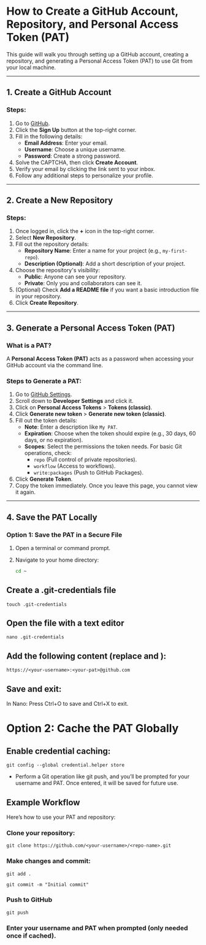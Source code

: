 # How to Create a GitHub Account, Repository, and Personal Access Token (PAT)

This guide will walk you through setting up a GitHub account, creating a repository, and generating a Personal Access Token (PAT) to use Git from your local machine.

---

## 1. Create a GitHub Account

### Steps:
1. Go to [GitHub](https://github.com/).
2. Click the **Sign Up** button at the top-right corner.
3. Fill in the following details:
   - **Email Address**: Enter your email.
   - **Username**: Choose a unique username.
   - **Password**: Create a strong password.
4. Solve the CAPTCHA, then click **Create Account**.
5. Verify your email by clicking the link sent to your inbox.
6. Follow any additional steps to personalize your profile.

---

## 2. Create a New Repository

### Steps:
1. Once logged in, click the **+** icon in the top-right corner.
2. Select **New Repository**.
3. Fill out the repository details:
   - **Repository Name**: Enter a name for your project (e.g., `my-first-repo`).
   - **Description (Optional)**: Add a short description of your project.
4. Choose the repository's visibility:
   - **Public**: Anyone can see your repository.
   - **Private**: Only you and collaborators can see it.
5. (Optional) Check **Add a README file** if you want a basic introduction file in your repository.
6. Click **Create Repository**.

---

## 3. Generate a Personal Access Token (PAT)

### What is a PAT?
A **Personal Access Token (PAT)** acts as a password when accessing your GitHub account via the command line.

### Steps to Generate a PAT:
1. Go to [GitHub Settings](https://github.com/settings/profile).
2. Scroll down to **Developer Settings** and click it.
3. Click on **Personal Access Tokens** > **Tokens (classic)**.
4. Click **Generate new token** > **Generate new token (classic)**.
5. Fill out the token details:
   - **Note**: Enter a description like `My PAT`.
   - **Expiration**: Choose when the token should expire (e.g., 30 days, 60 days, or no expiration).
   - **Scopes**: Select the permissions the token needs. For basic Git operations, check:
     - `repo` (Full control of private repositories).
     - `workflow` (Access to workflows).
     - `write:packages` (Push to GitHub Packages).
6. Click **Generate Token**.
7. Copy the token immediately. Once you leave this page, you cannot view it again.

---

## 4. Save the PAT Locally

### Option 1: Save the PAT in a Secure File
1. Open a terminal or command prompt.
2. Navigate to your home directory:
   
   ```bash
   cd ~
   ```
## Create a .git-credentials file
```
touch .git-credentials
```
## Open the file with a text editor
```
nano .git-credentials
```
## Add the following content (replace <your-username> and <your-pat>):

```
https://<your-username>:<your-pat>@github.com
```
## Save and exit:
In Nano: Press Ctrl+O to save and Ctrl+X to exit.

# Option 2:  Cache the PAT Globally

## Enable credential caching:
```
git config --global credential.helper store

```
- Perform a Git operation like git push, and you’ll be prompted for your username and PAT. Once entered, it will be saved for future use.

## Example Workflow

Here’s how to use your PAT and repository:
  ### Clone your repository:
  
```
git clone https://github.com/<your-username>/<repo-name>.git

```
### Make changes and commit:
 ```
 git add .

 git commit -m "Initial commit"

 ```
### Push to GitHub
```
git push

```
### Enter your username and PAT when prompted (only needed once if cached).